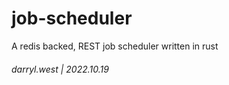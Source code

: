 # job-scheduler

A redis backed, REST job scheduler written in rust

###### darryl.west | 2022.10.19

